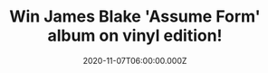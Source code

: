 ---
campaign-uuid: "c-c71e514b-fcc4-48ed-b13e-0fa0fecb29cd"
type: "Competition"
category: "Music"
date: "2020-11-07T06:00:00.000Z"
end-date: "2020-12-07T23:59:00.000Z"
disable-form: false
is_promoted: true
has_entry_page: true
title: "Win James Blake 'Assume Form' album on vinyl edition!"
competition-description: "<p>'Assume Form' the fourth studio album by the English\
  \ singer, songwriter, multi-instrumentalist and record producer from London, James\
  \ Blake. The album features tracks such as 'Mile High' and 'Tell Them and amazing\
  \ collaborations with Travis Scott, Metro Boomin and Moses Sumney. We are giving\
  \ away one copy of the album on vinyl edition to one lucky member.</p>\n<p>Click\
  \ below for a chance to win it now!</p>\n"
hero-header: "Win James Blake 'Assume Form' album on vinyl edition!"
terms-confirmation: "N/A"
banner-img: "https://assets.expresslyapp.com/asset-ded92820-77ff-4693-ae00-ef96b33b2c71.jpg"
logo-left-href: "aaa.nme.com"
logo-left-image: "https://assets.expresslyapp.com/asset-95381976-6af5-42e4-abbb-86fde115448f.jpg"
logo-left-title: "NME AAA"
bg-image-hero: "https://assets.expresslyapp.com/asset-00cbdeac-4fa1-4851-a1bc-67cd2d996c2f.jpg"
bg-image-first: "https://assets.expresslyapp.com/asset-04627f50-99e9-44ea-b1a9-7ece3630d205.jpg"
section1-content: "<p>'Assume Form' is the fourth studio album by the Eglish singer,\
  \ songwriter, multi-instrumentalist and record producer from London, James Blake.\
  \ We have managed to get our hands one copy of the album on vinyl edition and we\
  \ want to give it away to you. A 12-track album full of amazing collaborations such\
  \ as  Travis Scott, Metro Boomin and Moses Sumney.</p>\n<p>Want it? Click below\
  \ and it could be yours.</p>\n"
entry-title: "Win James Blake 'Assume Form' album on vinyl edition!"
entry-content: "<p>Enter the draw to win James Blake 'Assume Form' album on vinyl\
  \ edition by completing the form below before 23:59 on the 7th of December 2020.</p>\n"
has-winner: false
prize-description: "James Blake 'Assume Form' album on vinyl edition!"
special-conditions: "Multiple entries are allowed up to one every day."
country-restrictions:
- "GB"
---